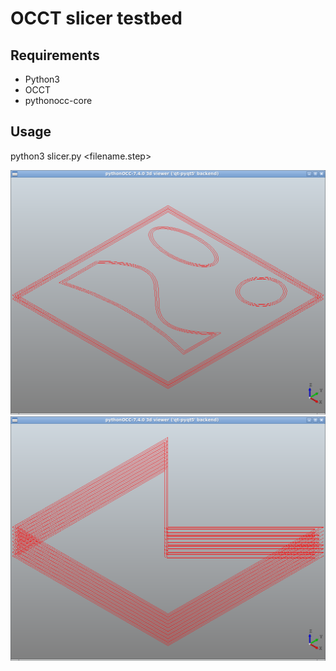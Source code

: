 # OCCT slicer testbed

## Requirements
- Python3
- OCCT
- pythonocc-core

## Usage
python3 slicer.py <filename.step>

![curve test](curve_test.png)
![concave test](concave_test.png)


